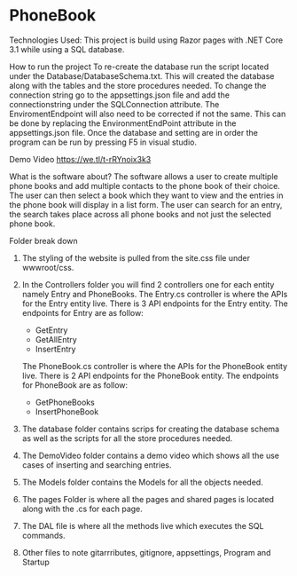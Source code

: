 # PhoneBook

Technologies Used:
This project is build using Razor pages with .NET Core 3.1 while using a SQL database.

How to run the project
To re-create the database run the script located under the Database/DatabaseSchema.txt. This will created the database along with the tables and the store procedures needed.
To change the connection string go to the appsettings.json file and add the connectionstring under the SQLConnection attribute.
The EnviromentEndpoint will also need to be corrected if not the same. This can be done by replacing the EnvironmentEndPoint attribute in the appsettings.json file.
Once the database and setting are in order the program can be run by pressing F5 in visual studio.

Demo Video
https://we.tl/t-rRYnoix3k3

What is the software about?
The software allows a user to create multiple phone books and add multiple contacts to the phone book of their choice.
The user can then select a book which they want to view and the entries in the phone book will display in a list form. 
The user can search for an entry, the search takes place across all phone books and not just the selected phone book. 

Folder break down 
1. The styling of the website is pulled from the site.css file under wwwroot/css.

2. In the Controllers folder you will find 2 controllers one for each entity namely Entry and PhoneBooks.
  The Entry.cs controller is where the APIs for the Entry entity live. There is 3 API endpoints for the Entry entity. 
  The endpoints for Entry are as follow:
   - GetEntry
   - GetAllEntry
   - InsertEntry

   The PhoneBook.cs controller is where the APIs for the PhoneBook entity live. There is 2 API endpoints for the PhoneBook entity. 
   The endpoints for PhoneBook are as follow:
   - GetPhoneBooks
   - InsertPhoneBook
   
 3. The database folder contains scrips for creating the database schema as well as the scripts for all the store procedures needed.
 
 4. The DemoVideo folder contains a demo video which shows all the use cases of inserting and searching entries. 
 
 5. The Models folder contains the Models for all the objects needed. 
 
 6. The pages Folder is where all the pages and shared pages is located along with the .cs for each page.
 
 7. The DAL file is where all the methods live which executes the SQL commands. 
 
 8. Other files to note gitarrributes, gitignore, appsettings, Program and Startup 
 
